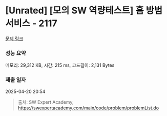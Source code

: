 # [Unrated] [모의 SW 역량테스트] 홈 방범 서비스 - 2117 

[문제 링크](https://swexpertacademy.com/main/code/problem/problemDetail.do?contestProbId=AV5V61LqAf8DFAWu) 

### 성능 요약

메모리: 29,312 KB, 시간: 215 ms, 코드길이: 2,131 Bytes

### 제출 일자

2025-04-20 20:54



> 출처: SW Expert Academy, https://swexpertacademy.com/main/code/problem/problemList.do